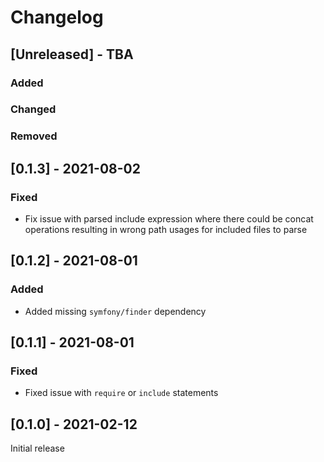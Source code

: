 # Changelog

## [Unreleased] - TBA
### Added

### Changed

### Removed

## [0.1.3] - 2021-08-02
### Fixed
- Fix issue with parsed include expression where there could be concat operations
  resulting in wrong path usages for included files to parse

## [0.1.2] - 2021-08-01
### Added
- Added missing `symfony/finder` dependency

## [0.1.1] - 2021-08-01
### Fixed
- Fixed issue with `require` or `include` statements

## [0.1.0] - 2021-02-12
Initial release
